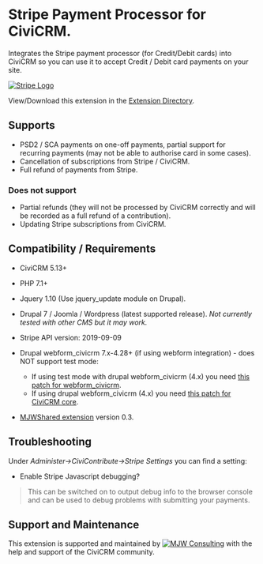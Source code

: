 # Stripe Payment Processor for CiviCRM.
Integrates the Stripe payment processor (for Credit/Debit cards) into CiviCRM so you can use it to accept Credit / Debit card payments on your site.

[![Stripe Logo](/images/stripe.png)](https://stripe.com/)

View/Download this extension in the [Extension Directory](https://civicrm.org/extensions/stripe-payment-processor).

## Supports
* PSD2 / SCA payments on one-off payments, partial support for recurring payments (may not be able to authorise card in some cases).
* Cancellation of subscriptions from Stripe / CiviCRM.
* Full refund of payments from Stripe.

### Does not support
* Partial refunds (they will not be processed by CiviCRM correctly and will be recorded as a full refund of a contribution).
* Updating Stripe subscriptions from CiviCRM.

## Compatibility / Requirements
* CiviCRM 5.13+
* PHP 7.1+
* Jquery 1.10 (Use jquery_update module on Drupal).
* Drupal 7 / Joomla / Wordpress (latest supported release). *Not currently tested with other CMS but it may work.*
* Stripe API version: 2019-09-09
* Drupal webform_civicrm 7.x-4.28+ (if using webform integration) - does NOT support test mode:  
  * If using test mode with drupal webform_civicrm (4.x) you need [this patch for webform_civicrm](https://github.com/colemanw/webform_civicrm/pull/266).
  * If using drupal webform_civicrm (4.x) you need [this patch for CiviCRM core](https://github.com/civicrm/civicrm-core/pull/15340).

* [MJWShared extension](https://civicrm.org/extensions/mjwshared) version 0.3. 

## Troubleshooting
Under *Administer->CiviContribute->Stripe Settings* you can find a setting:
* Enable Stripe Javascript debugging?

> This can be switched on to output debug info to the browser console and can be used to debug problems with submitting your payments.

## Support and Maintenance
This extension is supported and maintained by [![MJW Consulting](/images/mjwconsulting.jpg)](https://www.mjwconsult.co.uk) with the help and support of the CiviCRM community.

